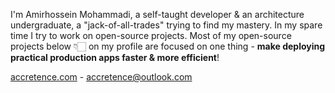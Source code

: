 I'm Amirhossein Mohammadi, a self-taught developer & an architecture undergraduate, a "jack-of-all-trades" trying to find my mastery. In my spare time I try to work on open-source projects. Most of my open-source projects below 👇🏻 on my profile are focused on one thing - **make deploying practical production apps faster & more efficient**!

[accretence.com](https://accretence.com) - [accretence@outlook.com](mailto:accretence@outlook.com)
